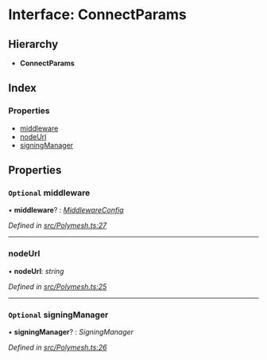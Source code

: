 # Interface: ConnectParams

## Hierarchy

* **ConnectParams**

## Index

### Properties

* [middleware](connectparams.md#optional-middleware)
* [nodeUrl](connectparams.md#nodeurl)
* [signingManager](connectparams.md#optional-signingmanager)

## Properties

### `Optional` middleware

• **middleware**? : *[MiddlewareConfig](middlewareconfig.md)*

*Defined in [src/Polymesh.ts:27](https://github.com/PolymeshAssociation/polymesh-sdk/blob/46845947/src/Polymesh.ts#L27)*

___

###  nodeUrl

• **nodeUrl**: *string*

*Defined in [src/Polymesh.ts:25](https://github.com/PolymeshAssociation/polymesh-sdk/blob/46845947/src/Polymesh.ts#L25)*

___

### `Optional` signingManager

• **signingManager**? : *SigningManager*

*Defined in [src/Polymesh.ts:26](https://github.com/PolymeshAssociation/polymesh-sdk/blob/46845947/src/Polymesh.ts#L26)*

